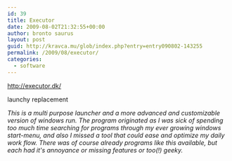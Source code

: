 ```yaml
---
id: 39
title: Executor
date: 2009-08-02T21:32:55+00:00
author: bronto saurus
layout: post
guid: http://kravca.mu/glob/index.php?entry=entry090802-143255
permalink: /2009/08/executor/
categories:
  - software
---
```

<a href="http://executor.dk/" target="_blank" >http://executor.dk/</a>

launchy replacement

_This is a multi purpose launcher and a more advanced and customizable version of windows run. The program originated as I was sick of spending too much time searching for programs through my ever growing windows start-menu, and also I missed a tool that could ease and optimize my daily work flow. There was of course already programs like this available, but each had it's annoyance or missing features or too(!) geeky._
